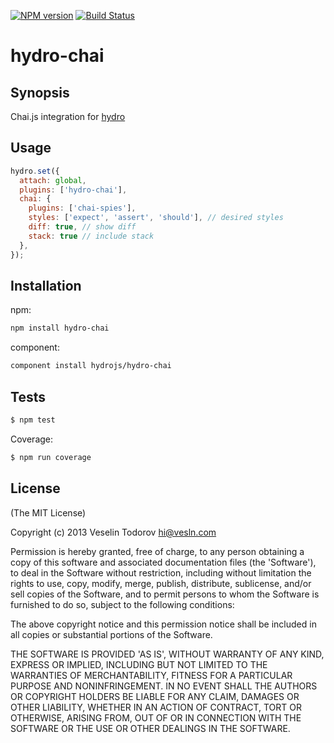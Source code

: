[![NPM
version](https://badge.fury.io/js/hydro-chai.png)](http://badge.fury.io/js/hydro-chai)
[![Build Status](https://secure.travis-ci.org/hydrojs/hydro-chai.png)](http://travis-ci.org/hydrojs/hydro-chai)

# hydro-chai

## Synopsis

Chai.js integration for [hydro](https://github.com/hydrojs/hydro)

## Usage

```js
hydro.set({
  attach: global,
  plugins: ['hydro-chai'],
  chai: {
    plugins: ['chai-spies'],
    styles: ['expect', 'assert', 'should'], // desired styles
    diff: true, // show diff
    stack: true // include stack
  },
});
```
## Installation

npm:

```bash
npm install hydro-chai
```

component:

```bash
component install hydrojs/hydro-chai
```

## Tests

```bash
$ npm test
```

Coverage:

```bash
$ npm run coverage
```

## License

(The MIT License)

Copyright (c) 2013 Veselin Todorov <hi@vesln.com>

Permission is hereby granted, free of charge, to any person obtaining
a copy of this software and associated documentation files (the
'Software'), to deal in the Software without restriction, including
without limitation the rights to use, copy, modify, merge, publish,
distribute, sublicense, and/or sell copies of the Software, and to
permit persons to whom the Software is furnished to do so, subject to
the following conditions:

The above copyright notice and this permission notice shall be
included in all copies or substantial portions of the Software.

THE SOFTWARE IS PROVIDED 'AS IS', WITHOUT WARRANTY OF ANY KIND,
EXPRESS OR IMPLIED, INCLUDING BUT NOT LIMITED TO THE WARRANTIES OF
MERCHANTABILITY, FITNESS FOR A PARTICULAR PURPOSE AND NONINFRINGEMENT.
IN NO EVENT SHALL THE AUTHORS OR COPYRIGHT HOLDERS BE LIABLE FOR ANY
CLAIM, DAMAGES OR OTHER LIABILITY, WHETHER IN AN ACTION OF CONTRACT,
TORT OR OTHERWISE, ARISING FROM, OUT OF OR IN CONNECTION WITH THE
SOFTWARE OR THE USE OR OTHER DEALINGS IN THE SOFTWARE.

